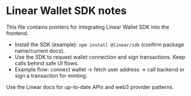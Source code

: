 # Linear Wallet SDK notes

This file contains pointers for integrating Linear Wallet SDK into the frontend.

- Install the SDK (example): `npm install @linear/sdk` (confirm package name/current docs).
- Use the SDK to request wallet connection and sign transactions. Keep calls behind safe UI flows.
- Example flow: connect wallet -> fetch user address -> call backend or sign a transaction for minting.

Use the Linear docs for up-to-date APIs and web3 provider patterns.
